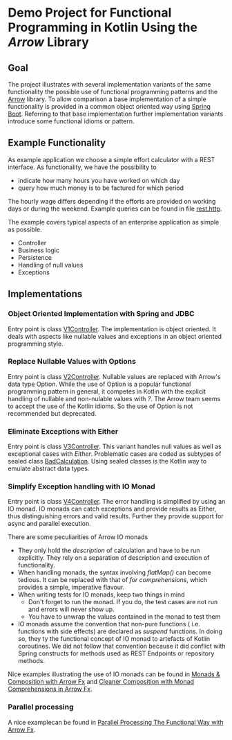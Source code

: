 # Demo Project for Functional Programming in Kotlin Using the *Arrow* Library

## Goal
The project illustrates with several implementation variants of the same functionality
the possible use of functional programming patterns and the [Arrow](https://arrow-kt.io) library.
To allow comparison a base implementation of a simple functionality is provided in a common 
object oriented way using [Spring Boot](https://spring.io/projects/spring-boot). Referring to that base 
implementation further implementation variants introduce some functional idioms or pattern.
 
## Example Functionality
As example application we choose a simple effort calculator with a REST interface. As functionality, 
we have the possibility to
* indicate how many hours you have worked on which day
* query how much money is to be factured for which period

The hourly wage differs depending if the efforts are provided on  working days or during the weekend. 
Example queries can be found in file [rest.http](http/rest.http).

The example covers typical aspects of an enterprise application as simple as possible.
* Controller
* Business logic 
* Persistence
* Handling of null values
* Exceptions


## Implementations


### Object Oriented Implementation with Spring and JDBC
Entry point is class [V1Controller](src/main/kotlin/com/maranin/kotlinfundemo/v1springtraditional/V1Controller.kt).
The implementation is object oriented. 
It deals with aspects like nullable values and exceptions in an object oriented programming style.


### Replace Nullable Values with Options
Entry point is class [V2Controller](src/main/kotlin/com/maranin/kotlinfundemo/v2option/V2Controller.kt).
Nullable values are replaced with Arrow's data type Option.
While the use of Option is a popular functional programming pattern in general, it competes in Kotlin 
with the explicit handling of nullable and non-nulable values with *?*. The Arrow team seems to accept 
the use of the Kotlin idioms. So the use of Option is not recommended but deprecated. 
 

### Eliminate Exceptions with Either
Entry point is class [V3Controller](src/main/kotlin/com/maranin/kotlinfundemo/v3either/V3Controller.kt).
This variant handles null values as well as exceptional cases with *Either*.
Problematic cases are coded as subtypes of sealed class 
[BadCalculation](src/main/kotlin/com/maranin/kotlinfundemo/v3either/Problems.kt).
Using sealed classes is the Kotlin way to emulate abstract data types. 


### Simplify Exception handling with IO Monad
Entry point is class [V4Controller](src/main/kotlin/com/maranin/kotlinfundemo/v4io/V4Controller.kt).
The error handling is simplified by using an IO monad. 
IO monads can catch exceptions and provide results as Either, thus distinguishing errors and valid results.
Further they provide support for async and parallel execution.

There are some peculiarities of Arrow IO monads
* They only hold the *description* of calculation and have to be run explicitly.
  They rely on a separation of description and execution of functionality.
* When handling monads, the syntax involving *flatMap()* can become tedious. It can be replaced with that of 
  *for comprehensions*, which provides a simple,  imperative flavour.  
* When writing tests for IO monads, keep two things in mind
  * Don't forget to run the monad. If you do, the test cases are not run and errors will never show up. 
  * You have to unwrap the values contained in the monad to test them 
* IO monads assume the convention that non-pure functions ( i.e. functions with side effects) are declared as *suspend* functions.
  In doing so, they ty the functional concept of IO monad to artefacts of Kotlin coroutines.
  We did not follow that convention because it did conflict with Spring constructs for methods used as REST Endpoints or repository methods.

Nice examples illustrating the use of IO monads can be found in 
[Monads & Composition with Arrow Fx](https://mattmoore.io/blog/arrow-io-monad)
and
[Cleaner Composition with Monad Comprehensions in Arrow Fx](https://mattmoore.io/blog/arrow-io-monad-comprehensions).


### Parallel processing
A nice examplecan be found in [Parallel Processing The Functional Way with Arrow Fx](https://mattmoore.io/blog/arrow-io-parallel).